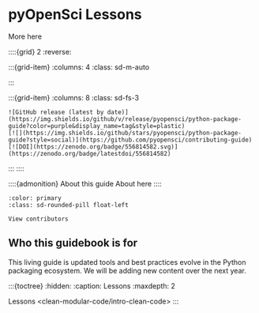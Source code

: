# pyOpenSci Lessons

More here

::::{grid} 2
:reverse:

:::{grid-item}
:columns: 4
:class: sd-m-auto

:::

:::{grid-item}
:columns: 8
:class: sd-fs-3

```{only} html
![GitHub release (latest by date)](https://img.shields.io/github/v/release/pyopensci/python-package-guide?color=purple&display_name=tag&style=plastic)
[![](https://img.shields.io/github/stars/pyopensci/python-package-guide?style=social)](https://github.com/pyopensci/contributing-guide)
[![DOI](https://zenodo.org/badge/556814582.svg)](https://zenodo.org/badge/latestdoi/556814582)
```

:::
::::

::::{admonition} About this guide
About here
::::

```{button-link} https://github.com/pyOpenSci/python-package-guide#contributors-
:color: primary
:class: sd-rounded-pill float-left

View contributors

```

## Who this guidebook is for

This living guide is updated tools and best practices evolve in the Python packaging ecosystem. We will be adding new content over the next year.

:::{toctree}
:hidden:
:caption: Lessons
:maxdepth: 2

Lessons <clean-modular-code/intro-clean-code>
:::
